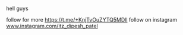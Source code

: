 hell guys 

follow for more https://t.me/+KnjTvOuZYTQ5MDll
follow on instagram www.instagram.com/itz_dipesh_patel
